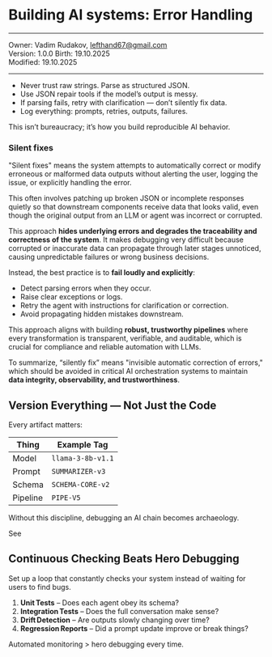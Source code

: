 # Building AI systems: Error Handling

---

Owner: Vadim Rudakov, lefthand67@gmail.com  
Version: 1.0.0
Birth: 19.10.2025  
Modified: 19.10.2025  

---

- Never trust raw strings. Parse as structured JSON.
- Use JSON repair tools if the model’s output is messy.
- If parsing fails, retry with clarification — don’t silently fix data.
- Log everything: prompts, retries, outputs, failures.

This isn’t bureaucracy; it’s how you build reproducible AI behavior.

### Silent fixes

"Silent fixes" means the system attempts to automatically correct or modify erroneous or malformed data outputs without alerting the user, logging the issue, or explicitly handling the error. 

This often involves patching up broken JSON or incomplete responses quietly so that downstream components receive data that looks valid, even though the original output from an LLM or agent was incorrect or corrupted.

This approach **hides underlying errors and degrades the traceability and correctness of the system**. It makes debugging very difficult because corrupted or inaccurate data can propagate through later stages unnoticed, causing unpredictable failures or wrong business decisions.

Instead, the best practice is to **fail loudly and explicitly**:
- Detect parsing errors when they occur.
- Raise clear exceptions or logs.
- Retry the agent with instructions for clarification or correction.
- Avoid propagating hidden mistakes downstream.

This approach aligns with building **robust, trustworthy pipelines** where every transformation is transparent, verifiable, and auditable, which is crucial for compliance and reliable automation with LLMs.

To summarize, “silently fix” means "invisible automatic correction of errors," which should be avoided in critical AI orchestration systems to maintain **data integrity, observability, and trustworthiness**.

## Version Everything — Not Just the Code

Every artifact matters:

| Thing | Example Tag |
|--------|--------------|
| Model | `llama-3-8b-v1.1` |
| Prompt | `SUMMARIZER-v3` |
| Schema | `SCHEMA-CORE-v2` |
| Pipeline | `PIPE-V5` |

Without this discipline, debugging an AI chain becomes archaeology.

See 


## Continuous Checking Beats Hero Debugging

Set up a loop that constantly checks your system instead of waiting for users to find bugs.

1. **Unit Tests** – Does each agent obey its schema?  
2. **Integration Tests** – Does the full conversation make sense?  
3. **Drift Detection** – Are outputs slowly changing over time?  
4. **Regression Reports** – Did a prompt update improve or break things?

Automated monitoring > hero debugging every time.
